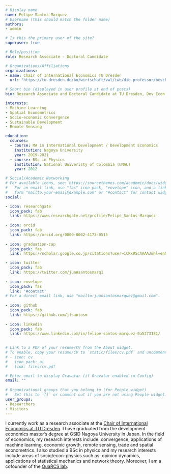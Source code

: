 ```yaml
---
# Display name
name: Felipe Santos-Marquez
# Username (this should match the folder name)
authors:
- admin

# Is this the primary user of the site?
superuser: true

# Role/position
role: Research Associate - Doctoral Candidate

# Organizations/Affiliations
organizations:
- name: Chair of International Economics TU Dresden
  url: "https://tu-dresden.de/bu/wirtschaft/vwl/iwb/die-professur/beschaeftigte/kristina-kurzmann-sekretariat?set_language=en"

# Short bio (displayed in user profile at end of posts)
bio: Research Associate and Doctoral Candidate at TU Dresden, Dev Econ Master and Physics BSc, my research interests include spatial econometrics, machine learning, remote sensing, convergence and economic growth.

interests:
- Machine Learning
- Spatial Econometrics
- Socio-economic Convergence
- Sustainable Development
- Remote Sensing

education:
  courses:
  - course: MA in International Development / Development Economics 
    institution: Nagoya University
    year: 2019-2021
  - course: BSc in Physics
    institution: National Univeristy of Colombia (UNAL)
    year: 2012

# Social/Academic Networking
# For available icons, see: https://sourcethemes.com/academic/docs/widgets/#icons
#   For an email link, use "fas" icon pack, "envelope" icon, and a link in the
#   form "mailto:your-email@example.com" or "#contact" for contact widget.
social:

- icon: researchgate
  icon_pack: fab
  link: https://www.researchgate.net/profile/Felipe_Santos-Marquez
  
- icon: orcid
  icon_pack: fab
  link: https://orcid.org/0000-0002-4173-0515
  
- icon: graduation-cap
  icon_pack: fas
  link: https://scholar.google.co.jp/citations?user=iCKxRScAAAAJ&hl=en&oi=ao

- icon: twitter
  icon_pack: fab
  link: https://twitter.com/juansantosmarq1
  
- icon: envelope
  icon_pack: fas
  link: '#contact'  
# For a direct email link, use "mailto:juansantosmarquez@gmail.com".
  
- icon: github
  icon_pack: fab
  link: https://github.com/jfsantosm
  
- icon: linkedin
  icon_pack: fab
  link: https://www.linkedin.com/in/felipe-santos-marquez-0a5273181/

  
# Link to a PDF of your resume/CV from the About widget.
# To enable, copy your resume/CV to `static/files/cv.pdf` and uncomment the lines below.  
# - icon: cv
#   icon_pack: ai
#   link: files/cv.pdf

# Enter email to display Gravatar (if Gravatar enabled in Config)
email: ""
  
# Organizational groups that you belong to (for People widget)
#   Set this to `[]` or comment out if you are not using People widget.  
user_groups:
- Researchers
- Visitors
---
```


I currently work as a research associate at the [Chair of International Economics at TU Dresden](https://tu-dresden.de/bu/wirtschaft/vwl/iwb#). I have graduated from the development economics master’s degree at GSID Nagoya University in Japan. In the field of economics, my research interests include:  convergence, applications of machine learning, economic growth, remote sensing, trade and spatial econometrics. I also studied a BSc in physics and my research interests include areas of socio/econ-physics such as: opinion dynamics, applications of statistical mechanics and network theory. Moreover, I am a cofounder of the [QuaRCS lab](https://quarcs-lab.org/).

